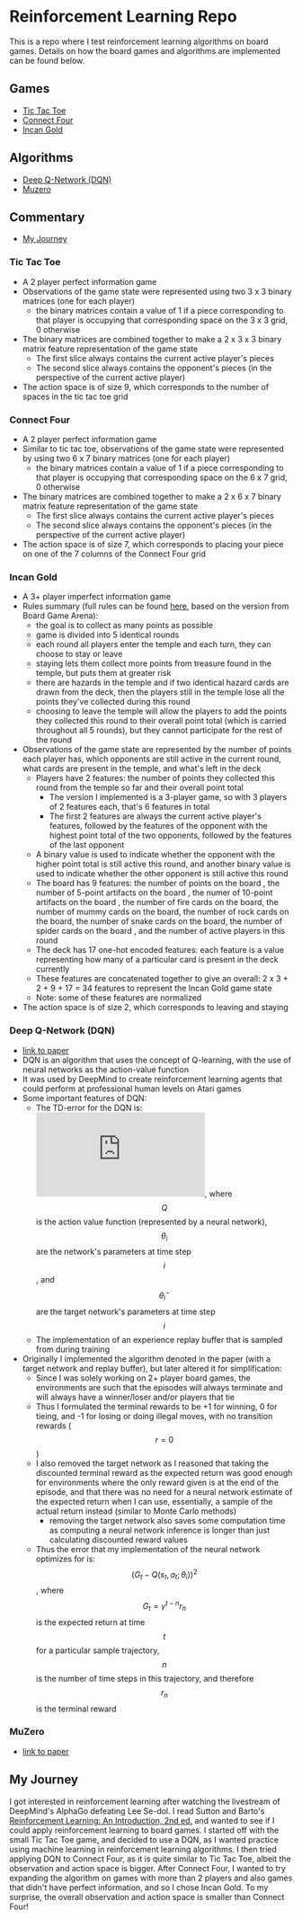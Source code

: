 # Reinforcement Learning Repo
This is a repo where I test reinforcement learning algorithms on board games. Details on how the board games and algorithms are implemented can be found below.

## Games
* [Tic Tac Toe](#tic-tac-toe)
* [Connect Four](#connect-four)
* [Incan Gold](#incan-gold)

## Algorithms
* [Deep Q-Network (DQN)](#deep-q-network-dqn)
* [Muzero](#muzero)

## Commentary
* [My Journey](#my-journey)

### Tic Tac Toe
* A 2 player perfect information game
* Observations of the game state were represented using two 3 x 3 binary matrices (one for each player)
    * the binary matrices contain a value of 1 if a piece corresponding to that player is occupying that corresponding space on the 3 x 3 grid, 0 otherwise
* The binary matrices are combined together to make a 2 x 3 x 3 binary matrix feature representation of the game state
    * The first slice always contains the current active player's pieces
    * The second slice always contains the opponent's pieces (in the perspective of the current active player)
* The action space is of size 9, which corresponds to the number of spaces in the tic tac toe grid

### Connect Four
* A 2 player perfect information game
* Similar to tic tac toe, observations of the game state were represented by using two 6 x 7 binary matrices (one for each player)
    * the binary matrices contain a value of 1 if a piece corresponding to that player is occupying that corresponding space on the 6 x 7 grid, 0 otherwise
* The binary matrices are combined together to make a 2 x 6 x 7 binary matrix feature representation of the game state
    * The first slice always contains the current active player's pieces
    * The second slice always contains the opponent's pieces (in the perspective of the current active player)
* The action space is of size 7, which corresponds to placing your piece on one of the 7 columns of the Connect Four grid

### Incan Gold
* A 3+ player imperfect information game
* Rules summary (full rules can be found [here](https://en.doc.boardgamearena.com/Gamehelpincangold), based on the version from Board Game Arena):
    * the goal is to collect as many points as possible
    * game is divided into 5 identical rounds
    * each round all players enter the temple and each turn, they can choose to stay or leave
    * staying lets them collect more points from treasure found in the temple, but puts them at greater risk
    * there are hazards in the temple and if two identical hazard cards are drawn from the deck, then the players still in the temple lose all the points they've collected during this round
    * choosing to leave the temple will allow the players to add the points they collected this round to their overall point total (which is carried throughout all 5 rounds), but they cannot participate for the rest of the round
* Observations of the game state are represented by the number of points each player has, which opponents are still active in the current round, what cards are present in the temple, and what's left in the deck
    * Players have 2 features: the number of points they collected this round from the temple so far and their overall point total
        * The version I implemented is a 3-player game, so with 3 players of 2 features each, that's 6 features in total
        * The first 2 features are always the current active player's features, followed by the features of the opponent with the highest point total of the two opponents, followed by the features of the last opponent
    * A binary value is used to indicate whether the opponent with the higher point total is still active this round, and another binary value is used to indicate whether the other opponent is still active this round
    * The board has 9 features: the number of points on the board , the number of 5-point artifacts on the board , the numer of 10-point artifacts on the board , the number of fire cards on the board, the number of mummy cards on the board, the number of rock cards on the board, the number of snake cards on the board, the number of spider cards on the board , and the number of active players in this round
    * The deck has 17 one-hot encoded features: each feature is a value representing how many of a particular card is present in the deck currently
    * These features are concatenated together to give an overall: 2 x 3 + 2 + 9 + 17 = 34 features to represent the Incan Gold game state
    * Note: some of these features are normalized
* The action space is of size 2, which corresponds to leaving and staying

### Deep Q-Network (DQN)
* [link to paper](https://www.nature.com/articles/nature14236)
* DQN is an algorithm that uses the concept of Q-learning, with the use of neural networks as the action-value function
* It was used by DeepMind to create reinforcement learning agents that could perform at professional human levels on Atari games
* Some important features of DQN:
    * The TD-error for the DQN is:![equation](http://www.sciweavers.org/tex2img.php?eq=%28+r+%2B+%5Cgamma+%5Cunderset%7Ba%27%7D%7B+%5Ctext%7Bmax%7D+%7DQ%28s%27%2Ca%27%3B%5Ctheta%5E-_i%29+-+Q%28s%2Ca%3B%5Ctheta_i%29%29%5E2&bc=White&fc=Black&im=jpg&fs=12&ff=arev&edit=), where $$Q$$ is the action value function (represented by a neural network), $$\theta_i$$ are the network's parameters at time step $$i$$, and $$\theta^-_i$$ are the target network's parameters at time step $$i$$
    * The implementation of an experience replay buffer that is sampled from during training
* Originally I implemented the algorithm denoted in the paper (with a target network and replay buffer), but later altered it for simplification:
    * Since I was solely working on 2+ player board games, the environments are such that the episodes will always terminate and will always have a winner/loser and/or players that tie
    * Thus I formulated the terminal rewards to be +1 for winning, 0 for tieing, and -1 for losing or doing illegal moves, with no transition rewards ($$r=0$$)
    * I also removed the target network as I reasoned that taking the discounted terminal reward as the expected return was good enough for environments where the only reward given is at the end of the episode, and that there was no need for a neural network estimate of the expected return when I can use, essentially, a sample of the actual return instead (similar to Monte Carlo methods)
        * removing the target network also saves some computation time as computing a neural network inference is longer than just calculating discounted reward values
    * Thus the error that my implementation of the neural network optimizes for is: $$(G_t - Q(s_t,a_t;\theta_i))^2$$, where $$G_t=\gamma^{t-n}r_n$$ is the expected return at time $$t$$ for a particular sample trajectory, $$n$$ is the number of time steps in this trajectory, and therefore $$r_n$$ is the terminal reward

### MuZero
* [link to paper](https://arxiv.org/abs/1911.08265)

## My Journey
I got interested in reinforcement learning after watching the livestream of DeepMind's AlphaGo defeating Lee Se-dol. I read Sutton and Barto's [Reinforcement Learning: An Introduction, 2nd ed.](http://incompleteideas.net/book/the-book.html) and wanted to see if I could apply reinforcement learning to board games. I started off with the small Tic Tac Toe game, and decided to use a DQN, as I wanted practice using machine learning in reinforcement learning algorithms. I then tried applying DQN to Connect Four, as it is quite similar to Tic Tac Toe, albeit the observation and action space is bigger. 
After Connect Four, I wanted to try expanding the algorithm on games with more than 2 players and also games that didn't have perfect information, and so I chose Incan Gold. To my surprise, the overall observation and action space is smaller than Connect Four!
